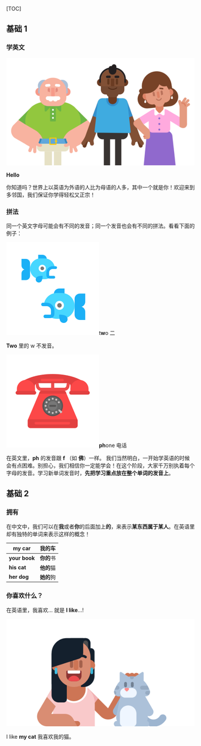 [TOC]

## 基础 1



### **学英文**

![img](assets/1be9ae57a18b4b909c5290e67a543265.svg)

**Hello**

 

你知道吗？世界上以英语为外语的人比为母语的人多，其中一个就是你！欢迎来到多邻国，我们保证你学得轻松又正宗！



### **拼法**

同一个英文字母可能会有不同的发音；同一个发音也会有不同的拼法。看看下面的例子：



![img](assets/9eadf5e0a760437da899e298a5f372fe.svg)t**w**o 二



**Two** 里的 w 不发音。

![img](assets/dde84eb985d34eb5a65550408b85a5c0.svg)**ph**one 电话

在英文里，**ph** 的发音跟 **f** （如 **佛**）一样。  我们当然明白，一开始学英语的时候会有点困难。别担心，我们相信你一定能学会！在这个阶段，大家千万别执着每个字母的发音。学习新单词发音时，**先把学习重点放在整个单词的发音上**。



## 基础 2

### **拥有**

在中文中，我们可以在**我**或者**你**的后面加上**的**，来表示**某东西属于某人**。在英语里却有独特的单词来表示这样的概念！

| **my** **car**    | **我的**车 |
| ----------------- | ---------- |
| **your** **book** | **你的**书 |
| **his** **cat**   | **他的**猫 |
| **her** **dog**   | **她的**狗 |



### **你喜欢什么？**

在英语里，我喜欢… 就是 **I like**...!

 ![img](assets/fdbfa30583d347dab43ac1880aaa7b2d.svg)

I like **my cat**
我喜欢我的猫。

